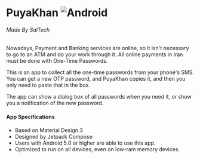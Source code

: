 # PuyaKhan   ![Android](https://img.shields.io/static/v1?label=Platform&message=Android&color=green)
###### Made By SalTech

Nowadays, Payment and Banking services are online, so it isn't necessary to go to an ATM and do your work through it.
All online payments in Iran must be done with One-Time Passwords. 

This is an app to collect all the one-time passwords from your phone's SMS.
You can get a new OTP password, and PuyaKhan copies it, and then you only need to paste that in the box.

The app can show a dialog box of all passwords when you need it, or show you a notification of the new password.

#### App Specifications
- Based on Material Design 3
- Designed by Jetpack Compose
- Users with Android 5.0 or higher are able to use this app.
- Optimized to run on all devices, even on low-ram memory devices.
